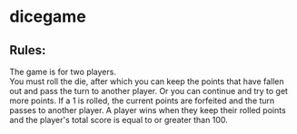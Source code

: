 # dicegame

Rules:  
------
The game is for two players.  
You must roll the die, after which you can keep the points that have fallen out and pass the turn to another player. Or you can continue and try to get more points. If a 1 is rolled, the current points are forfeited and the turn passes to another player. A player wins when they keep their rolled points and the player's total score is equal to or greater than 100.
